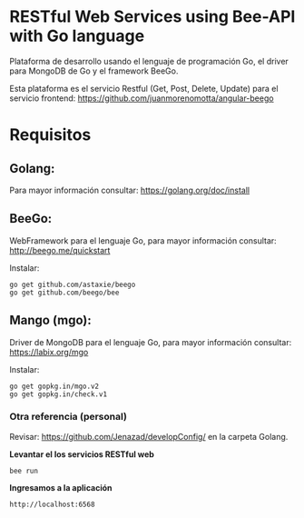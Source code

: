 # RESTful Web Services using Bee-API with Go language

Plataforma de desarrollo usando el lenguaje de programación Go, el driver para MongoDB de Go y el framework BeeGo.

Esta plataforma es el servicio Restful (Get, Post, Delete, Update) para el servicio frontend: https://github.com/juanmorenomotta/angular-beego

# Requisitos

## Golang:

Para mayor información consultar: https://golang.org/doc/install

## BeeGo:

WebFramework para el lenguaje Go, para mayor información consultar: http://beego.me/quickstart

Instalar:

    go get github.com/astaxie/beego
    go get github.com/beego/bee

## Mango (mgo):

Driver de MongoDB para el lenguaje Go, para mayor información consultar: https://labix.org/mgo

Instalar:

    go get gopkg.in/mgo.v2
    go get gopkg.in/check.v1

### Otra referencia (personal)

Revisar: https://github.com/Jenazad/developConfig/ en la carpeta Golang.

**Levantar el los servicios RESTful web**

    bee run

**Ingresamos a la aplicación**

    http://localhost:6568


